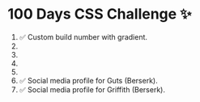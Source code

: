 # 100 Days CSS Challenge ✨

1. ✅ Custom build number with gradient.
2. 
3.
4.
5.
6. ✅ Social media profile for Guts (Berserk).
6. ✅ Social media profile for Griffith (Berserk).
